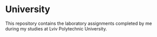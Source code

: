 # University
This repository contains the laboratory assignments completed by me during my studies at Lviv Polytechnic University.

